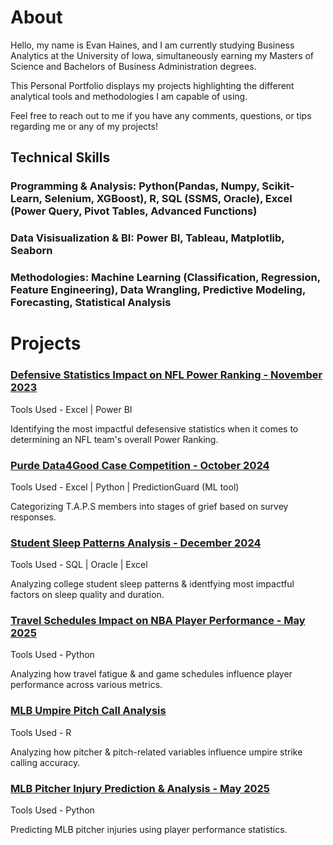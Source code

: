 # About
Hello, my name is Evan Haines, and I am currently studying Business Analytics at the University of Iowa, simultaneously earning my Masters of Science and Bachelors of Business Administration degrees.

This Personal Portfolio displays my projects highlighting the different analytical tools and methodologies I am capable of using.

Feel free to reach out to me if you have any comments, questions, or tips regarding me or any of my projects!


## Technical Skills
### Programming & Analysis: Python(Pandas, Numpy, Scikit-Learn, Selenium, XGBoost), R, SQL (SSMS, Oracle), Excel (Power Query, Pivot Tables, Advanced Functions)
### Data Visisualization & BI: Power BI, Tableau, Matplotlib, Seaborn
### Methodologies: Machine Learning (Classification, Regression, Feature Engineering), Data Wrangling, Predictive Modeling, Forecasting, Statistical Analysis


# Projects
### [Defensive Statistics Impact on NFL Power Ranking - November 2023](/pages/pages_nfl.md)
Tools Used - Excel | Power BI

Identifying the most impactful defesensive statistics when it comes to determining an NFL team's overall Power Ranking.

### [Purde Data4Good Case Competition - October 2024](/pages/pages_Data4Good.md)
Tools Used - Excel | Python | PredictionGuard (ML tool)

Categorizing T.A.P.S members into stages of grief based on survey responses.

### [Student Sleep Patterns Analysis - December 2024](/pages/pages_sleep.md)
Tools Used - SQL | Oracle | Excel

Analyzing college student sleep patterns & identfying most impactful factors on sleep quality and duration.

### [Travel Schedules Impact on NBA Player Performance - May 2025](/pages/pages_nba.md)
Tools Used - Python 

Analyzing how travel fatigue & and game schedules influence player performance across various metrics.

### [MLB Umpire Pitch Call Analysis](/pages/pages_mlb1.md)
Tools Used - R

Analyzing how pitcher & pitch-related variables influence umpire strike calling accuracy.

### [MLB Pitcher Injury Prediction & Analysis - May 2025](/pages/pages_mlb2.md)
Tools Used - Python

Predicting MLB pitcher injuries using player performance statistics.
